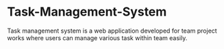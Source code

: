 # Task-Management-System
Task management system is a web application developed for team project works where users can manage various task within team easily.
